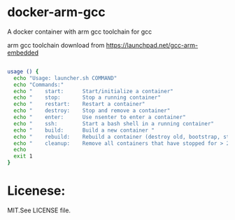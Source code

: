 # docker-arm-gcc
A docker container  with arm gcc toolchain for gcc


arm gcc toolchain download from https://launchpad.net/gcc-arm-embedded


```bash

usage () {
  echo "Usage: launcher.sh COMMAND"
  echo "Commands:"
  echo "    start:      Start/initialize a container"
  echo "    stop:       Stop a running container"
  echo "    restart:    Restart a container"
  echo "    destroy:    Stop and remove a container"
  echo "    enter:      Use nsenter to enter a container"
  echo "    ssh:        Start a bash shell in a running container"
  echo "    build:      Build a new container "
  echo "    rebuild:    Rebuild a container (destroy old, bootstrap, start new)"
  echo "    cleanup:    Remove all containers that have stopped for > 24 hours"
  echo
  exit 1
}

```


# Licenese:
MIT.See LICENSE file.

